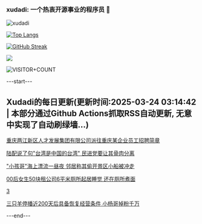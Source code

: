 ### xudadi: 一个热衷开源事业的程序员 👋

![xudadi](https://github-readme-stats-git-masterorgs-github-readme-stats-team.vercel.app/api?username=xudadi)

[![Top Langs](https://github-readme-stats.vercel.app/api/top-langs/?username=xudadi)](https://github.com/anuraghazra/github-readme-stats)

[![GitHub Streak](https://streak-stats.demolab.com?user=xudadi&locale=zh_Hans)](https://git.io/streak-stats)

![](https://raw.githubusercontent.com/xudadi/xudadi/main/assets/github-contribution-grid-snake.svg)

![VISITOR+COUNT](https://komarev.com/ghpvc/?username=xudadi&label=VISITOR+COUNT)


---start---

## Xudadi的每日更新(更新时间:2025-03-24 03:14:42 | 本部分通过Github Actions抓取RSS自动更新, 无意中实现了自动刷绿墙...)

[重庆两江新区人才发展集团有限公司派往重庆某企业员工招聘简章](https://www.gongkaoleida.com/article/2331933)

[陆配说了句"台湾是中国的台湾" 民进党要让其骨肉分离](https://m.163.com/news/article/JRC3PT3S0514R9OJ.html)

["小孩哥"海上漂流一昼夜 邻居称其偷开景区小船被冲走](https://m.163.com/news/article/JRC1KMO500019B3E.html)

[00后女生50块租公司6平米厕所起居睡觉 还在厕所煮面](https://m.163.com/news/article/JRBM9SJN0534P59R.html)

[3](https://m.163.com/touch/news/sub/domestic)

[三只羊停播近200天后具备恢复经营条件 小杨哥掉粉千万](https://m.163.com/news/article/JRBVNUGV0519APGA.html)

---end---
